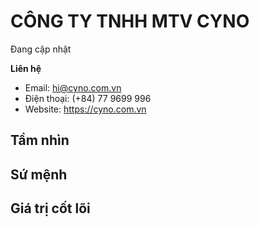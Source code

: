# CÔNG TY TNHH MTV CYNO
Đang cập nhật

**Liên hệ**
- Email: hi@cyno.com.vn
- Điện thoại: (+84) 77 9699 996
- Website: https://cyno.com.vn

## Tầm nhìn ##
## Sứ mệnh ##
## Giá trị cốt lõi ##
